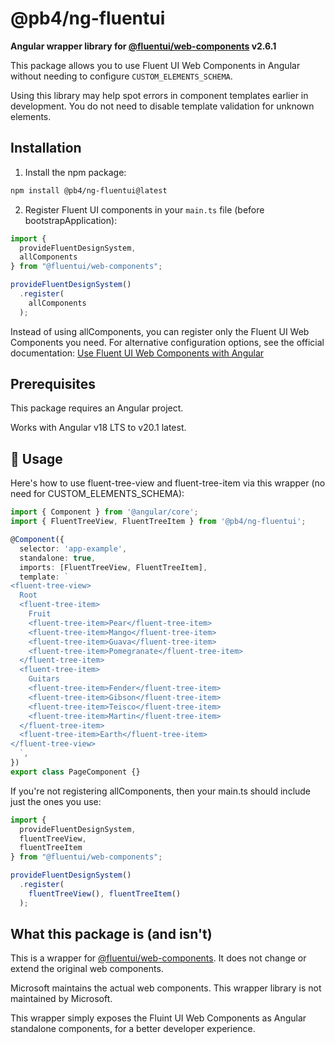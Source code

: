 # @pb4/ng-fluentui

**Angular wrapper library for [@fluentui/web-components](https://www.npmjs.com/package/@fluentui/web-components) v2.6.1**

This package allows you to use Fluent UI Web Components in Angular without needing to configure `CUSTOM_ELEMENTS_SCHEMA`.

Using this library may help spot errors in component templates earlier in development. You do not need to disable template validation for unknown elements.

## Installation

1. Install the npm package:
```bash
npm install @pb4/ng-fluentui@latest
```

2. Register Fluent UI components in your `main.ts` file (before bootstrapApplication):

```ts
import {
  provideFluentDesignSystem,
  allComponents
} from "@fluentui/web-components";

provideFluentDesignSystem()
  .register(
    allComponents
  );
```

Instead of using allComponents, you can register only the Fluent UI Web Components you need.
For alternative configuration options, see the official documentation:
[Use Fluent UI Web Components with Angular](https://learn.microsoft.com/en-us/fluent-ui/web-components/integrations/angular)

## Prerequisites

This package requires an Angular project.

Works with Angular v18 LTS to v20.1 latest.

## 🚀 Usage

Here's how to use fluent-tree-view and fluent-tree-item via this wrapper (no need for CUSTOM_ELEMENTS_SCHEMA):

```ts
import { Component } from '@angular/core';
import { FluentTreeView, FluentTreeItem } from '@pb4/ng-fluentui';

@Component({
  selector: 'app-example',
  standalone: true,
  imports: [FluentTreeView, FluentTreeItem],
  template: `
<fluent-tree-view>
  Root
  <fluent-tree-item>
    Fruit
    <fluent-tree-item>Pear</fluent-tree-item>
    <fluent-tree-item>Mango</fluent-tree-item>
    <fluent-tree-item>Guava</fluent-tree-item>
    <fluent-tree-item>Pomegranate</fluent-tree-item>
  </fluent-tree-item>
  <fluent-tree-item>
    Guitars
    <fluent-tree-item>Fender</fluent-tree-item>
    <fluent-tree-item>Gibson</fluent-tree-item>
    <fluent-tree-item>Teisco</fluent-tree-item>
    <fluent-tree-item>Martin</fluent-tree-item>
  </fluent-tree-item>
  <fluent-tree-item>Earth</fluent-tree-item>
</fluent-tree-view>
  `,
})
export class PageComponent {}
```

If you're not registering allComponents, then your main.ts should include just the ones you use:
```ts
import {
  provideFluentDesignSystem,
  fluentTreeView,
  fluentTreeItem
} from "@fluentui/web-components";

provideFluentDesignSystem()
  .register(
    fluentTreeView(), fluentTreeItem()
  );
```

## What this package is (and isn't)
This is a wrapper for [@fluentui/web-components](https://www.npmjs.com/package/@fluentui/web-components).
It does not change or extend the original web components.

Microsoft maintains the actual web components. This wrapper library is not maintained by Microsoft.

This wrapper simply exposes the Fluint UI Web Components as Angular standalone components, for a better developer experience.